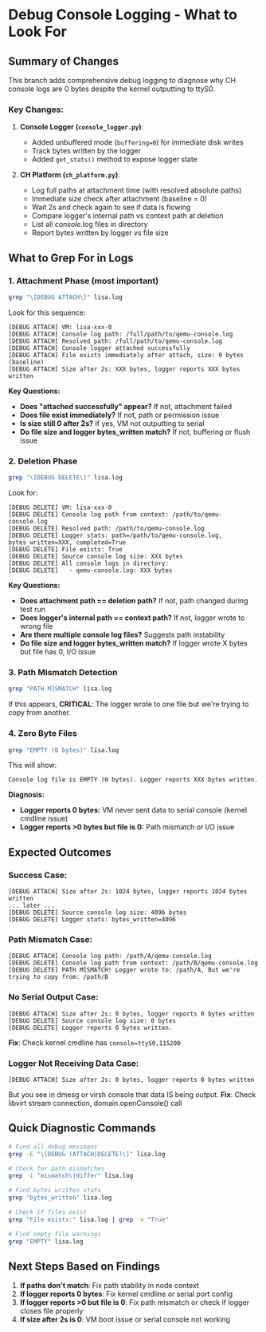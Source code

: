 # Debug Console Logging - What to Look For

## Summary of Changes

This branch adds comprehensive debug logging to diagnose why CH console logs are 0 bytes despite the kernel outputting to ttyS0.

### Key Changes:

1. **Console Logger (`console_logger.py`)**:
   - Added unbuffered mode (`buffering=0`) for immediate disk writes
   - Track bytes written by the logger
   - Added `get_stats()` method to expose logger state

2. **CH Platform (`ch_platform.py`)**:
   - Log full paths at attachment time (with resolved absolute paths)
   - Immediate size check after attachment (baseline = 0)
   - Wait 2s and check again to see if data is flowing
   - Compare logger's internal path vs context path at deletion
   - List all *console*.log files in directory
   - Report bytes written by logger vs file size

## What to Grep For in Logs

### 1. Attachment Phase (most important)

```bash
grep "\[DEBUG ATTACH\]" lisa.log
```

Look for this sequence:
```
[DEBUG ATTACH] VM: lisa-xxx-0
[DEBUG ATTACH] Console log path: /full/path/to/qemu-console.log
[DEBUG ATTACH] Resolved path: /full/path/to/qemu-console.log
[DEBUG ATTACH] Console logger attached successfully
[DEBUG ATTACH] File exists immediately after attach, size: 0 bytes (baseline)
[DEBUG ATTACH] Size after 2s: XXX bytes, logger reports XXX bytes written
```

**Key Questions:**
- **Does "attached successfully" appear?** If not, attachment failed
- **Does file exist immediately?** If not, path or permission issue
- **Is size still 0 after 2s?** If yes, VM not outputting to serial
- **Do file size and logger bytes_written match?** If not, buffering or flush issue

### 2. Deletion Phase

```bash
grep "\[DEBUG DELETE\]" lisa.log
```

Look for:
```
[DEBUG DELETE] VM: lisa-xxx-0
[DEBUG DELETE] Console log path from context: /path/to/qemu-console.log
[DEBUG DELETE] Resolved path: /path/to/qemu-console.log
[DEBUG DELETE] Logger stats: path=/path/to/qemu-console.log, bytes_written=XXX, completed=True
[DEBUG DELETE] File exists: True
[DEBUG DELETE] Source console log size: XXX bytes
[DEBUG DELETE] All console logs in directory:
[DEBUG DELETE]   - qemu-console.log: XXX bytes
```

**Key Questions:**
- **Does attachment path == deletion path?** If not, path changed during test run
- **Does logger's internal path == context path?** If not, logger wrote to wrong file
- **Are there multiple console log files?** Suggests path instability
- **Do file size and logger bytes_written match?** If logger wrote X bytes but file has 0, I/O issue

### 3. Path Mismatch Detection

```bash
grep "PATH MISMATCH" lisa.log
```

If this appears, **CRITICAL**: The logger wrote to one file but we're trying to copy from another.

### 4. Zero Byte Files

```bash
grep "EMPTY (0 bytes)" lisa.log
```

This will show:
```
Console log file is EMPTY (0 bytes). Logger reports XXX bytes written.
```

**Diagnosis:**
- **Logger reports 0 bytes:** VM never sent data to serial console (kernel cmdline issue)
- **Logger reports >0 bytes but file is 0:** Path mismatch or I/O issue

## Expected Outcomes

### Success Case:
```
[DEBUG ATTACH] Size after 2s: 1024 bytes, logger reports 1024 bytes written
... later ...
[DEBUG DELETE] Source console log size: 4096 bytes
[DEBUG DELETE] Logger stats: bytes_written=4096
```

### Path Mismatch Case:
```
[DEBUG ATTACH] Console log path: /path/A/qemu-console.log
[DEBUG DELETE] Console log path from context: /path/B/qemu-console.log
[DEBUG DELETE] PATH MISMATCH! Logger wrote to: /path/A, But we're trying to copy from: /path/B
```

### No Serial Output Case:
```
[DEBUG ATTACH] Size after 2s: 0 bytes, logger reports 0 bytes written
[DEBUG DELETE] Source console log size: 0 bytes
[DEBUG DELETE] Logger reports 0 bytes written.
```
**Fix**: Check kernel cmdline has `console=ttyS0,115200`

### Logger Not Receiving Data Case:
```
[DEBUG ATTACH] Size after 2s: 0 bytes, logger reports 0 bytes written
```
But you see in dmesg or virsh console that data IS being output.
**Fix**: Check libvirt stream connection, domain.openConsole() call

## Quick Diagnostic Commands

```bash
# Find all debug messages
grep -E "\[DEBUG (ATTACH|DELETE)\]" lisa.log

# Check for path mismatches
grep -i "mismatch\|differ" lisa.log

# Find bytes written stats
grep "bytes_written" lisa.log

# Check if files exist
grep "File exists:" lisa.log | grep -v "True"

# Find empty file warnings
grep "EMPTY" lisa.log
```

## Next Steps Based on Findings

1. **If paths don't match**: Fix path stability in node context
2. **If logger reports 0 bytes**: Fix kernel cmdline or serial port config
3. **If logger reports >0 but file is 0**: Fix path mismatch or check if logger closes file properly
4. **If size after 2s is 0**: VM boot issue or serial console not working
